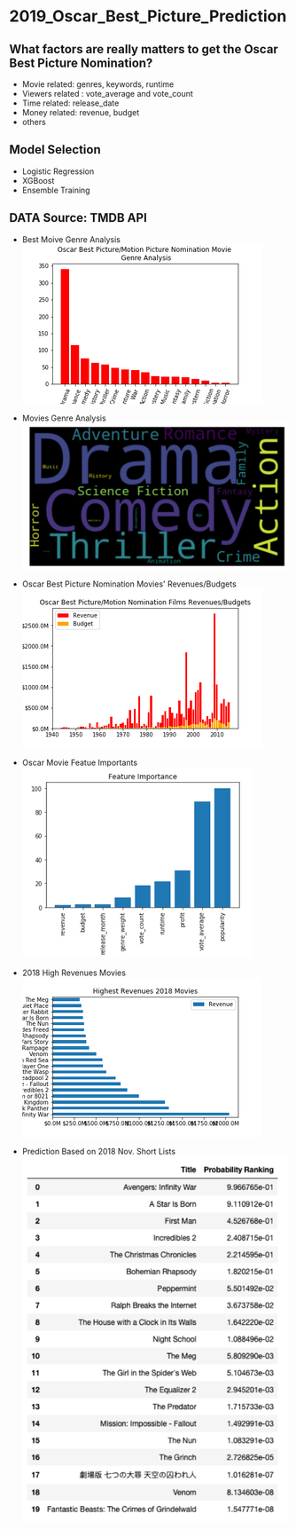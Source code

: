 # 2019_Oscar_Best_Picture_Prediction

## What factors are really matters to get the Oscar Best Picture Nomination?
 - Movie related: genres, keywords, runtime
 - Viewers related : vote_average and vote_count
 - Time related: release_date
 - Money related: revenue, budget
 - others
 
## Model Selection
 - Logistic Regression
 - XGBoost
 - Ensemble Training


## DATA Source: TMDB API

- Best Moive Genre Analysis
![Best Moive Genre Analysis](bestpic_genre.png)

- Movies Genre Analysis
![Movies Genre Analysis](genre.png)

- Oscar Best Picture Nomination Movies' Revenues/Budgets
![Oscar Best Picture Nomination Movies' Revenues/Budgets](best_rev.png)

- Oscar Movie Featue Importants
![Oscar Movie Featue Importants](features.png)


- 2018 High Revenues Movies
![2018 High Revenues Movies](2018highrev.png)

- Prediction Based on 2018 Nov. Short Lists
![Prediction Based on 2018 Nov. Short Lists](shortlist.png)
